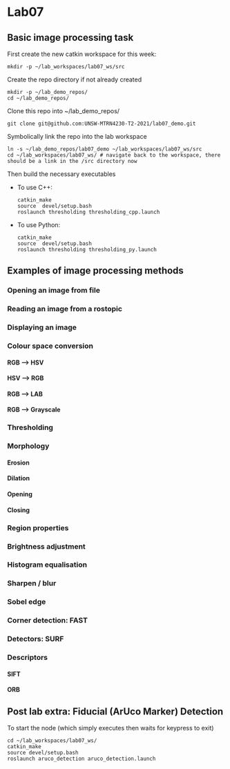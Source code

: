 # Lab07

## Basic image processing task
First create the new catkin workspace for this week:

  ```
  mkdir -p ~/lab_workspaces/lab07_ws/src
  ```

Create the repo directory if not already created

  ```
  mkdir -p ~/lab_demo_repos/
  cd ~/lab_demo_repos/
  ```

Clone this repo into ~/lab_demo_repos/
 
  `git clone git@github.com:UNSW-MTRN4230-T2-2021/lab07_demo.git`
 
Symbolically link the repo into the lab workspace

  ```
  ln -s ~/lab_demo_repos/lab07_demo ~/lab_workspaces/lab07_ws/src
  cd ~/lab_workspaces/lab07_ws/ # navigate back to the workspace, there should be a link in the /src directory now
  ```

Then build the necessary executables
   
- To use C++:

  ```
  catkin_make
  source  devel/setup.bash
  roslaunch thresholding thresholding_cpp.launch
  ```

- To use Python:

  ```
  catkin_make
  source  devel/setup.bash
  roslaunch thresholding thresholding_py.launch
  ```

 ## Examples of image processing methods
 ### Opening an image from file
 ### Reading an image from a rostopic
 ### Displaying an image
 ### Colour space conversion
 #### RGB --> HSV
 #### HSV --> RGB
 #### RGB --> LAB
 #### RGB --> Grayscale
 ### Thresholding
 ### Morphology
 #### Erosion
 #### Dilation
 #### Opening
 #### Closing
 ### Region properties
 ### Brightness adjustment
 ### Histogram equalisation
 ### Sharpen / blur
 ### Sobel edge
 ### Corner detection: FAST
 ### Detectors: SURF
 ### Descriptors
 #### SIFT
 #### ORB
 

 ## Post lab extra: Fiducial (ArUco Marker) Detection

  To start the node (which simply executes then waits for keypress to exit)
  ``` 
  cd ~/lab_workspaces/lab07_ws/
  catkin_make
  source devel/setup.bash
  roslaunch aruco_detection aruco_detection.launch
  ```

